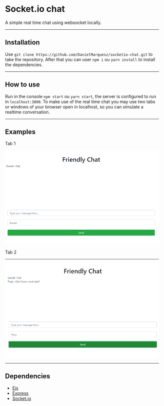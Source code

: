 # Socket.io chat
 A simple real time chat using websocket locally.
<hr>

## Installation

 Use `git clone https://github.com/DanielMarquesz/socketio-chat.git` to take the repository.
 After that you can user `npm i` ou `yarn install` to install the dependencies.
<hr>

## How to use

 Run in the console `npm start` ou `yarn start`, the server is configured to run in `localhost:3000`.
 To make use of the real time chat you may use two tabs or windows of your browser open in localhost, so
 you can simulate a realtime conversation.
 <hr>
 
## Examples

Tab 1

<img src="https://github.com/DanielMarquesz/socketio-chat/blob/master/img/tab1.png">

Tab 2

<img src="https://github.com/DanielMarquesz/socketio-chat/blob/master/img/tab2.png">
<hr>

## Dependencies

* [Ejs](https://ejs.co)
* [Express](https://expressjs.com/pt-br/)
* [Socket.io](https://socket.io)

